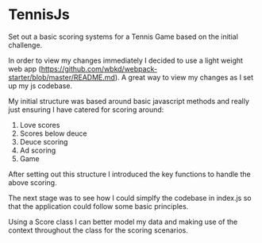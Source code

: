 # TennisJs
Set out a basic scoring systems for a Tennis Game based on the initial challenge.

In order to view my changes immediately I decided to use a light weight web app (https://github.com/wbkd/webpack-starter/blob/master/README.md). A great way to view my changes as I set up my js codebase.

My initial structure was based around basic javascript methods and really just ensuring I have catered for scoring around:

1. Love scores
2. Scores below deuce
3. Deuce scoring
4. Ad scoring
5. Game

After setting out this structure I introduced the key functions to handle the above scoring.

The next stage was to see how I could simplfy the codebase in index.js so that the application could follow some basic principles. 

Using a Score class I can better model my data and making use of the context throughout the class for the scoring scenarios.




